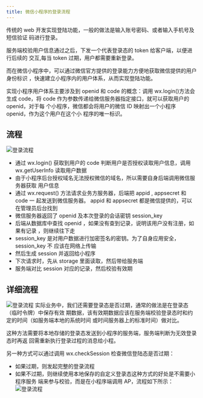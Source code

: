 ```yaml
---
title: 微信小程序的登录流程
---
```


传统的 web 开发实现登陆功能，一般的做法是输入账号密码、或者输入手机号及短信验证
码进行登录。

服务端校验用户信息通过之后，下发一个代表登录态的 token 给客户端，以便进行后续的
交互,每当 token 过期，用户都需要重新登录。

而在微信小程序中，可以通过微信官方提供的登录能力方便地获取微信提供的用户身份标识
，快速建立小程序内的用户体系，从而实现登陆功能。

实现小程序用户体系主要涉及到 openid 和 code 的概念：调用 wx.login()方法会生成
code，将 code 作为参数传递给微信服务器指定接口，就可以获取用户的 openid，对于每
个小程序，微信都会将用户的微信 ID 映射出一个小程序 openid，作为这个用户在这个小
程序的唯一标识。

## 流程

![登录流程](https://leexiaop.github.io/statics/ibadgers/interview/mini_login.png)

-   通过 wx.login() 获取到用户的 code 判断用户是否授权读取用户信息，调用
    wx.getUserInfo 读取用户数据
-   由于小程序后台授权域名无法授权微信的域名，所以需要自身后端调用微信服务器获取
    用户信息
-   通过 wx.request() 方法请求业务方服务器，后端把 appid , appsecret 和 code 一
    起发送到微信服务器。 appid 和 appsecret 都是微信提供的，可以在管理员后台找到
-   微信服务器返回了 openid 及本次登录的会话密钥 session_key
-   后端从数据库中查找 openid ，如果没有查到记录，说明该用户没有注册，如果有记录
    ，则继续往下走
-   session_key 是对用户数据进行加密签名的密钥。为了自身应用安全，session_key 不
    应该在网络上传输
-   然后生成 session 并返回给小程序
-   下次请求时，先从 storage 里面读取，然后带给服务端
-   服务端对比 session 对应的记录，然后校验有效期

## 详细流程

![登录流程](https://leexiaop.github.io/statics/ibadgers/interview/mini_login_1.png)
实际业务中，我们还需要登录态是否过期，通常的做法是在登录态（临时令牌）中保存有效
期数据，该有效期数据应该在服务端校验登录态时和约定的时间（如服务端本地的系统时间
或时间服务器上的标准时间）做对比。

这种方法需要将本地存储的登录态发送到小程序的服务端，服务端判断为无效登录态时再返
回需重新执行登录过程的消息给小程。

另一种方式可以通过调用 wx.checkSession 检查微信登陆态是否过期：

-   如果过期，则发起完整的登录流程
-   如果不过期，则继续使用本地保存的自定义登录态这种方式的好处是不需要小程序服务
    端来参与校验，而是在小程序端调用 AP，流程如下所示：
    ![登录流程](https://leexiaop.github.io/statics/ibadgers/interview/mini_login_2.png)
